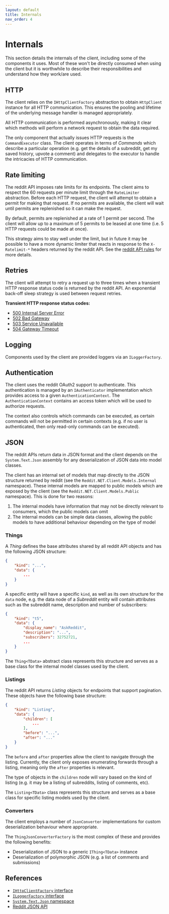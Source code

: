 ```yaml
---
layout: default
title: Internals
nav_order: 4
---
```


# Internals

This section details the internals of the client, including some of the components it uses. Most of these won't be directly consumed when using the client but it is worthwhile to describe their responsibilities and understand how they work/are used.

## HTTP

The client relies on the `IHttpClientFactory` abstraction to obtain `HttpClient` instance for all HTTP communication. This ensures the pooling and lifetime of the underlying message handler is managed appropriately.

All HTTP communication is performed asynchronously, making it clear which methods will perform a network request to obtain the data required.

The only component that actually issues HTTP requests is the `CommandExecutor` class. The client operates in terms of *Commands* which describe a particular operation (e.g. get the details of a subreddit, get my saved history, upvote a comment) and delegates to the executor to handle the intricacies of HTTP communication.

## Rate limiting

The reddit API imposes rate limits for its endpoints. The client aims to respect the 60 requests per minute limit through the `RateLimiter` abstraction. Before each HTTP request, the client will attempt to obtain a permit for making that request. If no permits are available, the client will wait until permits are replenished so it can make the request.

By default, permits are replenished at a rate of 1 permit per second. The client will allow up to a maximum of 5 permits to be leased at one time (i.e. 5 HTTP requests could be made at once).

This strategy aims to stay well under the limit, but in future it may be possible to have a more dynamic limiter that reacts in response to the `X-Ratelimit-*` headers returned by the reddit API. See the [reddit API rules](https://github.com/reddit-archive/reddit/wiki/API#rules) for more details.

## Retries

The client will attempt to retry a request up to three times when a transient HTTP response status code is returned by the reddit API. An exponential back-off sleep strategy is used between request retries.

**Transient HTTP response status codes:**

- [500 Internal Server Error](https://developer.mozilla.org/en-US/docs/Web/HTTP/Status/500)
- [502 Bad Gateway](https://developer.mozilla.org/en-US/docs/Web/HTTP/Status/502)
- [503 Service Unavailable](https://developer.mozilla.org/en-US/docs/Web/HTTP/Status/503)
- [504 Gateway Timeout](https://developer.mozilla.org/en-US/docs/Web/HTTP/Status/504)

## Logging

Components used by the client are provided loggers via an `ILoggerFactory`.

## Authentication

The client uses the reddit OAuth2 support to authenticate. This authentication is managed by an `IAuthenticator` implementation which provides access to a given `AuthenticationContext`. The `AuthenticationContext` contains an access token which will be used to authorize requests.

The context also controls which commands can be executed, as certain commands will not be permitted in certain contexts (e.g. if no user is authenticated, then only read-only commands can be executed).

## JSON

The reddit APIs return data in JSON format and the client depends on the `System.Text.Json` assembly for any deserialization of JSON data into model classes.

The client has an internal set of models that map directly to the JSON structure returned by reddit (see the `Reddit.NET.Client.Models.Internal` namespace). These internal models are mapped to public models which are exposed by the client (see the `Reddit.NET.Client.Models.Public` namespace). This is done for two reasons:

1. The internal models have information that may not be directly relevant to consumers, which the public models can omit
2. The internal models can be simple data classes, allowing the public models to have additional behaviour depending on the type of model

### Things

A *Thing* defines the base attributes shared by all reddit API objects and has the following JSON structure:

```json
{
    "kind": "...",
    "data": {
        ...
    }
}
```

A specific entity will have a specific `kind`, as well as its own structure for the `data` node, e.g. the data node of a *Subreddit* entity will contain attributes such as the subreddit name, description and number of subscribers:

```json
{
    "kind": "t5",
    "data": {
        "display_name": "AskReddit",
        "description": "...",
        "subscribers": 32752721,
        ...
    }
}
```

The `Thing<TData>` abstract class represents this structure and serves as a base class for the internal model classes used by the client.

### Listings

The reddit API returns *Listing* objects for endpoints that support pagination. These objects have the following base structure:

```json
{
    "kind": "Listing",
    "data": {
        "children": [
            ...
        ],
        "before": "...",
        "after": "..."
    }
}
```

The `before` and `after` properties allow the client to navigate through the listing. Currently, the client only exposes enumerating forwards through a listing, meaning only the `after` properties is relevant.

The type of objects in the `children` node will vary based on the kind of listing (e.g. it may be a listing of subreddits, listing of comments, etc).

The `Listing<TData>` class represents this structure and serves as a base class for specific listing models used by the client.

### Converters

The client employs a number of `JsonConverter` implementations for custom deserialization behaviour where appropriate.

The `ThingJsonConverterFactory` is the most complex of these and provides the following benefits:

- Deserialization of JSON to a generic `IThing<TData>` instance
- Deserialization of polymorphic JSON (e.g. a list of comments and submissions)

## References

- [`IHttpClientFactory` interface](https://docs.microsoft.com/en-us/dotnet/api/system.net.http.ihttpclientfactory?view=dotnet-plat-ext-5.0)
- [`ILoggerFactory` interface](https://docs.microsoft.com/en-us/dotnet/api/microsoft.extensions.logging.iloggerfactory?view=dotnet-plat-ext-5.0)
- [`System.Text.Json` namespace](https://docs.microsoft.com/en-us/dotnet/api/system.text.json?view=net-5.0)
- [Reddit JSON API](https://github.com/reddit-archive/reddit/wiki/JSON)
